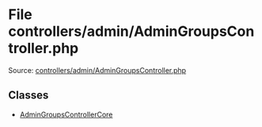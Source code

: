 File controllers/admin/AdminGroupsController.php
=========

Source: [controllers/admin/AdminGroupsController.php](https://github.com/PrestaShop/PrestaShop/blob/1.6.0.3/controllers/admin/AdminGroupsController.php)


Classes
-------

* [AdminGroupsControllerCore](class.AdminGroupsControllerCore.md)

